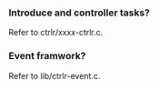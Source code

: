 ### Introduce and controller tasks?

Refer to ctrlr/xxxx-ctrlr.c.


### Event framwork?

Refer to lib/ctrlr-event.c.
